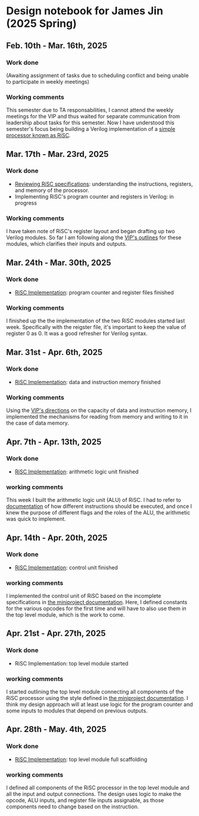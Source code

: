 # Design notebook for James Jin (2025 Spring)
## Feb. 10th - Mar. 16th, 2025
### Work done
(Awaiting assignment of tasks due to scheduling conflict and being unable to participate in weekly meetings) 
### Working comments
This semester due to TA responsabilities, I cannot attend the weekly meetings for the VIP and thus waited for separate communication from leadership about tasks for this semester. Now I have understood this semester's focus being building a Verilog implementation of a [simple processor known as RiSC](https://user.eng.umd.edu/~blj/risc/).

## Mar. 17th - Mar. 23rd, 2025
### Work done
- [Reviewing RiSC specifications](https://user.eng.umd.edu/~blj/risc/RiSC-isa.pdf): understanding the instructions, registers, and memory of the processor.
- Implementing RiSC's program counter and registers in Verilog: in progress
### Working comments
I have taken note of RiSC's register layout and began drafting up two Verilog modules. So far I am following along the [VIP's outlines](https://github.com/NYU-Processor-Design/nyu-processor-design.github.io/tree/185b4795936a7079428277a00e1476eda72ff4c2/src/getting_started/mini-proc) for these modules, which clarifies their inputs and outputs.

## Mar. 24th - Mar. 30th, 2025
### Work done
- [RiSC Implementation](https://github.com/jamesjin0516/NYU_ProcDsgn_RiSC/tree/3010b13b8285b30be7d1cab05d943d0f257ce7fb): program counter and register files finished
### Working comments
I finished up the the implementation of the two RiSC modules started last week. Specifically with the reigster file, it's important to keep the value of register 0 as 0. It was a good refresher for Verilog syntax.

## Mar. 31st - Apr. 6th, 2025
### Work done
- [RiSC Implementation](https://github.com/jamesjin0516/NYU_ProcDsgn_RiSC/tree/3168030c9be0bbdfbd8038ed2a9f8dfc965a10ab): data and instruction memory finished
### Working comments
Using the [VIP's directions](https://github.com/NYU-Processor-Design/nyu-processor-design.github.io/blob/185b4795936a7079428277a00e1476eda72ff4c2/src/getting_started/mini-proc/week2.md) on the capacity of data and instruction memory, I implemented the mechanisms for reading from memory and writing to it in the case of data memory.

## Apr. 7th - Apr. 13th, 2025
### Work done
- [RiSC Implementation](https://github.com/jamesjin0516/NYU_ProcDsgn_RiSC/tree/b03e01fdb5a69faa28d2fa8dd748780a94bcb3f7): arithmetic logic unit finished
### working comments
This week I built the arithmetic logic unit (ALU) of RiSC. I had to refer to [documentation](https://user.eng.umd.edu/~blj/risc/RiSC-seq.pdf) of how different instructions should be executed, and once I knew the purpose of different flags and the roles of the ALU, the arithmetic was quick to implement.

## Apr. 14th - Apr. 20th, 2025
### Work done
- [RiSC Implementation](https://github.com/jamesjin0516/NYU_ProcDsgn_RiSC/tree/8bfb92c61cc9ea110bbe27fb458fe3165bc1f410): control unit finished
### working comments
I implemented the control unit of RiSC based on the incomplete specifications in [the miniproject documentation](https://github.com/NYU-Processor-Design/nyu-processor-design.github.io/blob/185b4795936a7079428277a00e1476eda72ff4c2/src/getting_started/mini-proc/week4.md). Here, I defined constants for the various opcodes for the first time and will have to also use them in the top level module, which is the work to come.

## Apr. 21st - Apr. 27th, 2025
### Work done
- RiSC Implementation: top level module started
### working comments
I started outlining the top level module connecting all components of the RiSC processor using the style defined in [the miniproject documentation](https://github.com/NYU-Processor-Design/nyu-processor-design.github.io/blob/185b4795936a7079428277a00e1476eda72ff4c2/src/getting_started/mini-proc/week5.md). I think my design approach will at least use logic for the program counter and some inputs to modules that depend on previous outputs.

## Apr. 28th - May. 4th, 2025
### Work done
- [RiSC Implementation](https://github.com/jamesjin0516/NYU_ProcDsgn_RiSC/tree/fae7ab87d04745c5fa7c341b773fc0441434f442): top level module full scaffolding
### working comments
I defined all components of the RiSC processor in the top level module and all the input and output connections. The design uses logic to make the opcode, ALU inputs, and register file inputs assignable, as those components need to change based on the instruction.

